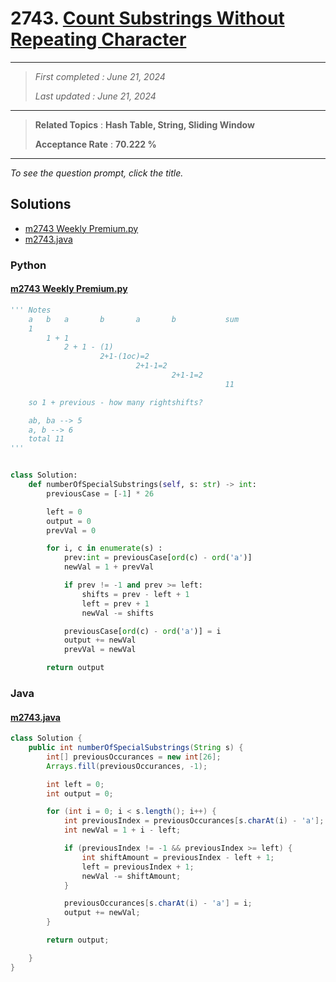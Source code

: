 # 2743. [Count Substrings Without Repeating Character](<https://leetcode.com/problems/count-substrings-without-repeating-character>)

------

> *First completed : June 21, 2024*
>
> *Last updated : June 21, 2024*


------

> **Related Topics** : **Hash Table, String, Sliding Window**
>
> **Acceptance Rate** : **70.222 %**


------

*To see the question prompt, click the title.*

## Solutions

- [m2743 Weekly Premium.py](<../my-submissions/m2743 Weekly Premium.py>)
- [m2743.java](<../my-submissions/m2743.java>)
### Python
#### [m2743 Weekly Premium.py](<../my-submissions/m2743 Weekly Premium.py>)
```Python
''' Notes
    a	b	a		b		a		b			sum
    1
        1 + 1
            2 + 1 - (1)
                    2+1-(1oc)=2
                            2+1-1=2
                                    2+1-1=2
                                                11

    so 1 + previous - how many rightshifts?

    ab, ba --> 5 
    a, b --> 6
    total 11
'''


class Solution:
    def numberOfSpecialSubstrings(self, s: str) -> int:
        previousCase = [-1] * 26

        left = 0
        output = 0
        prevVal = 0

        for i, c in enumerate(s) :
            prev:int = previousCase[ord(c) - ord('a')]
            newVal = 1 + prevVal

            if prev != -1 and prev >= left:
                shifts = prev - left + 1
                left = prev + 1
                newVal -= shifts

            previousCase[ord(c) - ord('a')] = i
            output += newVal
            prevVal = newVal

        return output

```

### Java
#### [m2743.java](<../my-submissions/m2743.java>)
```Java
class Solution {
    public int numberOfSpecialSubstrings(String s) {
        int[] previousOccurances = new int[26];
        Arrays.fill(previousOccurances, -1);

        int left = 0;
        int output = 0;

        for (int i = 0; i < s.length(); i++) {
            int previousIndex = previousOccurances[s.charAt(i) - 'a'];
            int newVal = 1 + i - left;

            if (previousIndex != -1 && previousIndex >= left) {
                int shiftAmount = previousIndex - left + 1;
                left = previousIndex + 1;
                newVal -= shiftAmount;
            }

            previousOccurances[s.charAt(i) - 'a'] = i;
            output += newVal;
        }

        return output;

    }
}

```

